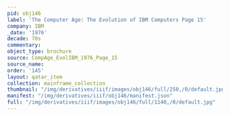 ```yaml
---
pid: obj146
label: 'The Computer Age: The Evolution of IBM Computers Page 15'
company: IBM
_date: '1976'
decade: 70s
commentary:
object_type: brochure
source: CompAge_EvolIBM_1976_Page_15
source_name:
order: '145'
layout: qatar_item
collection: mainframe_collection
thumbnail: "/img/derivatives/iiif/images/obj146/full/250,/0/default.jpg"
manifest: "/img/derivatives/iiif/obj146/manifest.json"
full: "/img/derivatives/iiif/images/obj146/full/1140,/0/default.jpg"
---
```

